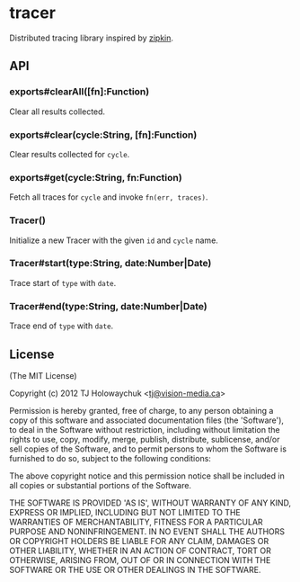 
# tracer

  Distributed tracing library inspired by [zipkin](https://github.com/twitter/zipkin).

## API

### exports#clearAll([fn]:Function)

  Clear all results collected.

### exports#clear(cycle:String, [fn]:Function)

  Clear results collected for `cycle`.

### exports#get(cycle:String, fn:Function)

  Fetch all traces for `cycle` and invoke `fn(err, traces)`.

### Tracer()

  Initialize a new Tracer with the given `id`
  and `cycle` name.

### Tracer#start(type:String, date:Number|Date)

  Trace start of `type` with `date`.

### Tracer#end(type:String, date:Number|Date)

  Trace end of `type` with `date`.

## License 

(The MIT License)

Copyright (c) 2012 TJ Holowaychuk &lt;tj@vision-media.ca&gt;

Permission is hereby granted, free of charge, to any person obtaining
a copy of this software and associated documentation files (the
'Software'), to deal in the Software without restriction, including
without limitation the rights to use, copy, modify, merge, publish,
distribute, sublicense, and/or sell copies of the Software, and to
permit persons to whom the Software is furnished to do so, subject to
the following conditions:

The above copyright notice and this permission notice shall be
included in all copies or substantial portions of the Software.

THE SOFTWARE IS PROVIDED 'AS IS', WITHOUT WARRANTY OF ANY KIND,
EXPRESS OR IMPLIED, INCLUDING BUT NOT LIMITED TO THE WARRANTIES OF
MERCHANTABILITY, FITNESS FOR A PARTICULAR PURPOSE AND NONINFRINGEMENT.
IN NO EVENT SHALL THE AUTHORS OR COPYRIGHT HOLDERS BE LIABLE FOR ANY
CLAIM, DAMAGES OR OTHER LIABILITY, WHETHER IN AN ACTION OF CONTRACT,
TORT OR OTHERWISE, ARISING FROM, OUT OF OR IN CONNECTION WITH THE
SOFTWARE OR THE USE OR OTHER DEALINGS IN THE SOFTWARE.